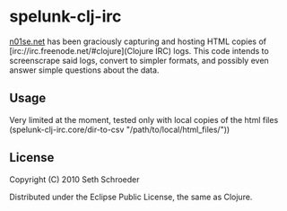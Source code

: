 # spelunk-clj-irc

[n01se.net](http://clojure-log.n01se.net/) has been graciously capturing and hosting HTML copies of [irc://irc.freenode.net/#clojure](Clojure IRC) logs. This code intends to screenscrape said logs, convert to simpler formats, and possibly even answer simple questions about the data.

## Usage

Very limited at the moment, tested only with local copies of the html files
(spelunk-clj-irc.core/dir-to-csv "/path/to/local/html_files/"))

## License

Copyright (C) 2010 Seth Schroeder

Distributed under the Eclipse Public License, the same as Clojure.
